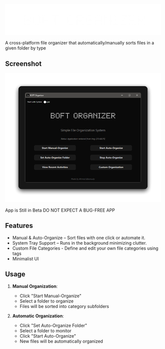 ![BOFT Organizer](boft.png)

<p id="description">A cross-platform file organizer that automatically/manually sorts files in a given folder by type</p>

<h2>Screenshot</h2>

![BOFT App Screenshot](boft-ss.png)

App is Still in Beta DO NOT EXPECT A BUG-FREE APP
  
  
<h2>Features</h2>



*   Manual & Auto-Organize – Sort files with one click or automate it.
*   System Tray Support – Runs in the background minimizing clutter.
*   Custom File Categories - Define and edit your own file categories using tags
*   Minimalist UI


## Usage

1. **Manual Organization**:
   - Click "Start Manual-Organize"
   - Select a folder to organize
   - Files will be sorted into category subfolders

2. **Automatic Organization**:
   - Click "Set Auto-Organize Folder"
   - Select a folder to monitor
   - Click "Start Auto-Organize"
   - New files will be automatically organized

